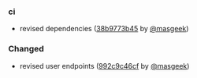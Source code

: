 ### ci
- revised dependencies ([38b9773b45](git@github.com:IITA-AKILIMO/akilimo-api/commit/38b9773b459d274608b3a9ac22d37cbbf835c797) by [@masgeek](https://github.com/masgeek))

### Changed
- revised user endpoints ([992c9c46cf](git@github.com:IITA-AKILIMO/akilimo-api/commit/992c9c46cf40dd0f4214832644ad30c6a33fad73) by [@masgeek](https://github.com/masgeek))
